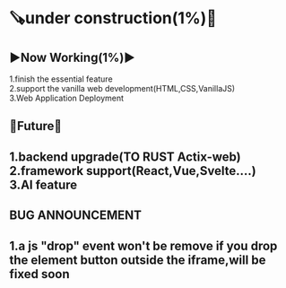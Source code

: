 <h1>🪚under construction(1%)🔨</h1>
<h2>▶️Now Working(1%)▶️</h2>
<p>1.finish the essential feature<br>2.support the vanilla web development(HTML,CSS,VanillaJS)<br>3.Web Application Deployment</p>
<h2>🔭Future🔭<h2>
<p>1.backend upgrade(TO RUST Actix-web)<br>2.framework support(React,Vue,Svelte....) <br>3.AI feature</p>
<h2>BUG ANNOUNCEMENT<h2>
<p>1.a js "drop" event won't be remove if you drop the element button outside the iframe,will be fixed soon</p>
